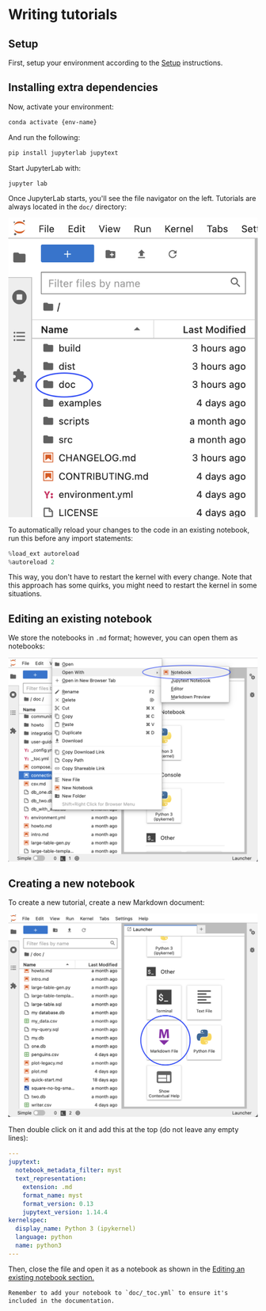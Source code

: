 # Writing tutorials

## Setup

First, setup your environment according to the [Setup](../contributing/setup.md#setup) instructions.

## Installing extra dependencies

Now, activate your environment:

```sh
conda activate {env-name}
```

And run the following:

```sh
pip install jupyterlab jupytext
```

Start JupyterLab with:

```sh
jupyter lab
```

Once JupyterLab starts, you'll see the file navigator on the left. Tutorials are always located in the `doc/` directory:

![files](../assets/notebooks-files.png)

To automatically reload your changes to the code in an existing notebook, run this before any import statements:

```python
%load_ext autoreload
%autoreload 2
```

This way, you don't have to restart the kernel with every change. Note that this approach has some quirks, you might need to restart the kernel in some situations.

## Editing an existing notebook

We store the notebooks in `.md` format; however, you can open them as notebooks:

![files](../assets/notebooks-open.png)

## Creating a new notebook

To create a new tutorial, create a new Markdown document:


![files](../assets/notebooks-markdown.png)

Then double click on it and add this at the top (do not leave any empty lines):

```yaml
---
jupytext:
  notebook_metadata_filter: myst
  text_representation:
    extension: .md
    format_name: myst
    format_version: 0.13
    jupytext_version: 1.14.4
kernelspec:
  display_name: Python 3 (ipykernel)
  language: python
  name: python3
---
```

Then, close the file and open it as a notebook as shown in the [Editing an existing notebook section.](#editing-an-existing-notebook)

```{important}
Remember to add your notebook to `doc/_toc.yml` to ensure it's included in the documentation.
```
